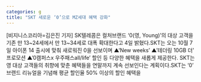 ```yaml
---
categories: g
title: "SKT 새로운 ‘0’으로 MZ세대 혜택 강화"
---
```

[비지니스코리아=김은진 기자] SK텔레콤은 컬처브랜드 ‘0(영, Young)’의 대상 고객을 기존 만 13~24세에서 만 13~34세로 대폭 확대한다고 4일 밝혔다.SKT는 오는 10월 7일 아이폰 14 출시에 맞춰 새로워진 0을 선보이며 ▲‘New weeks’ ▲’테더링 10GB 더’ 프로모션 ▲’0캠퍼스x 우주패스all/life’ 할인 등 다양한 혜택을 새롭게 제공한다. SKT는 영 대상 고객들의 취향에 맞춘 혜택들을 연말까지 계속 선보인다는 계획이다.SKT는 ‘0’ 브랜드 리뉴얼을 기념해 평균 할인율 50% 이상의 할인 혜택을
